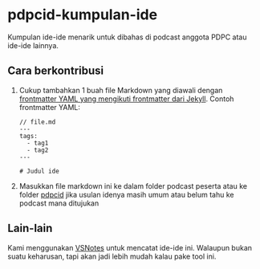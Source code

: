 # pdpcid-kumpulan-ide
Kumpulan ide-ide menarik untuk dibahas di podcast anggota PDPC atau ide-ide lainnya.

## Cara berkontribusi
1. Cukup tambahkan 1 buah file Markdown yang diawali dengan [frontmatter YAML yang mengikuti frontmatter dari Jekyll](https://jekyllrb.com/docs/frontmatter/). Contoh frontmatter YAML:

    ```
    // file.md
    ---
    tags:
      - tag1
      - tag2
    ---

    # Judul ide
    ```

2. Masukkan file markdown ini ke dalam folder podcast peserta atau ke folder [pdpcid](https://github.com/pdpcid/pdpcid-kumpulan-ide/tree/master/pdpcid) jika usulan idenya masih umum atau belum tahu ke podcast mana ditujukan

## Lain-lain
Kami menggunakan [VSNotes](https://marketplace.visualstudio.com/items?itemName=patricklee.vsnotes) untuk mencatat ide-ide ini. Walaupun bukan suatu keharusan, tapi akan jadi lebih mudah kalau pake tool ini.
